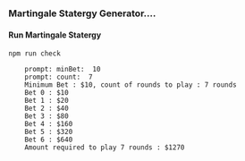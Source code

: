 ### Martingale Statergy Generator....


#### Run Martingale Statergy
    npm run check

        prompt: minBet:  10
        prompt: count:  7
        Minimum Bet : $10, count of rounds to play : 7 rounds
        Bet 0 : $10
        Bet 1 : $20
        Bet 2 : $40
        Bet 3 : $80
        Bet 4 : $160
        Bet 5 : $320
        Bet 6 : $640
        Amount required to play 7 rounds : $1270